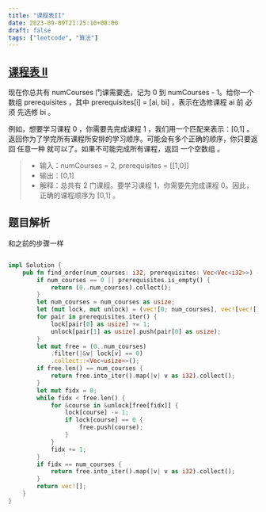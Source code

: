 ```yaml
---
title: "课程表II"
date: 2023-09-09T21:25:10+08:00
draft: false
tags: ["leetcode", "算法"]
---
```


## [课程表 II](https://leetcode.cn/problems/course-schedule-ii/)

现在你总共有 numCourses 门课需要选，记为 0 到 numCourses - 1。给你一个数组 prerequisites ，其中 prerequisites[i] = [ai, bi] ，表示在选修课程 ai 前 必须 先选修 bi 。

例如，想要学习课程 0 ，你需要先完成课程 1 ，我们用一个匹配来表示：[0,1] 。
返回你为了学完所有课程所安排的学习顺序。可能会有多个正确的顺序，你只要返回 任意一种 就可以了。如果不可能完成所有课程，返回 一个空数组 。

>- 输入：numCourses = 2, prerequisites = [[1,0]]
>- 输出：[0,1]
>- 解释：总共有 2 门课程。要学习课程 1，你需要先完成课程 0。因此，正确的课程顺序为 [0,1] 。


## 题目解析

和之前的步骤一样

```rust

impl Solution {
    pub fn find_order(num_courses: i32, prerequisites: Vec<Vec<i32>>) -> Vec<i32> {
        if num_courses == 0 || prerequisites.is_empty() {
            return (0..num_courses).collect();
        }
        let num_courses = num_courses as usize;
        let (mut lock, mut unlock) = (vec![0; num_courses], vec![vec![]; num_courses]);
        for pair in prerequisites.iter() {
            lock[pair[0] as usize] += 1;
            unlock[pair[1] as usize].push(pair[0] as usize);
        }
        let mut free = (0..num_courses)
            .filter(|&v| lock[v] == 0)
            .collect::<Vec<usize>>();
        if free.len() == num_courses {
            return free.into_iter().map(|v| v as i32).collect();
        }
        let mut fidx = 0;
        while fidx < free.len() {
            for &course in &unlock[free[fidx]] {
                lock[course] -= 1;
                if lock[course] == 0 {
                    free.push(course);
                }
            }
            fidx += 1;
        }
        if fidx == num_courses {
            return free.into_iter().map(|v| v as i32).collect();
        }
        return vec![];
    }
}
```

